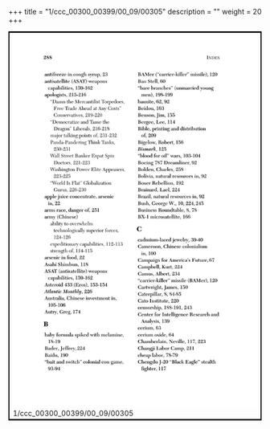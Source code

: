+++
title = "1/ccc_00300_00399/00_09/00305"
description = ""
weight = 20
+++

<table style="border:2px solid black;max-width:800px;max-height:800px;" 
><tr><td>
<img class="center-fit-jpg"
src="/jpg_/out_jpg_dbc_305.jpg">
1/ccc_00300_00399/00_09/00305
</img></td></tr></table>
